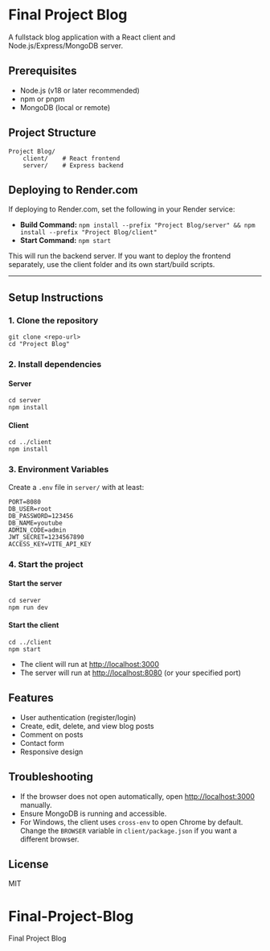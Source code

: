 # Final Project Blog

A fullstack blog application with a React client and Node.js/Express/MongoDB server.

## Prerequisites
- Node.js (v18 or later recommended)
- npm or pnpm
- MongoDB (local or remote)

## Project Structure
```
Project Blog/
	client/    # React frontend
	server/    # Express backend
```


## Deploying to Render.com

If deploying to Render.com, set the following in your Render service:
- **Build Command:** `npm install --prefix "Project Blog/server" && npm install --prefix "Project Blog/client"`
- **Start Command:** `npm start`

This will run the backend server. If you want to deploy the frontend separately, use the client folder and its own start/build scripts.

---

## Setup Instructions

### 1. Clone the repository
```
git clone <repo-url>
cd "Project Blog"
```

### 2. Install dependencies
#### Server
```
cd server
npm install
```
#### Client
```
cd ../client
npm install
```

### 3. Environment Variables
Create a `.env` file in `server/` with at least:
```
PORT=8080
DB_USER=root
DB_PASSWORD=123456
DB_NAME=youtube
ADMIN_CODE=admin
JWT_SECRET=1234567890
ACCESS_KEY=VITE_API_KEY
```

### 4. Start the project
#### Start the server
```
cd server
npm run dev
```
#### Start the client
```
cd ../client
npm start
```

- The client will run at [http://localhost:3000](http://localhost:3000)
- The server will run at [http://localhost:8080](http://localhost:8080) (or your specified port)

## Features
- User authentication (register/login)
- Create, edit, delete, and view blog posts
- Comment on posts
- Contact form
- Responsive design

## Troubleshooting
- If the browser does not open automatically, open [http://localhost:3000](http://localhost:3000) manually.
- Ensure MongoDB is running and accessible.
- For Windows, the client uses `cross-env` to open Chrome by default. Change the `BROWSER` variable in `client/package.json` if you want a different browser.

## License
MIT
# Final-Project-Blog
Final Project Blog
